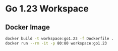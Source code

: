 # Go 1.23 Workspace

## Docker Image

```bash
docker build -t workspace:go1.23 -f Dockerfile .
docker run --rm -it -p 80:80 workspace:go1.23
```
